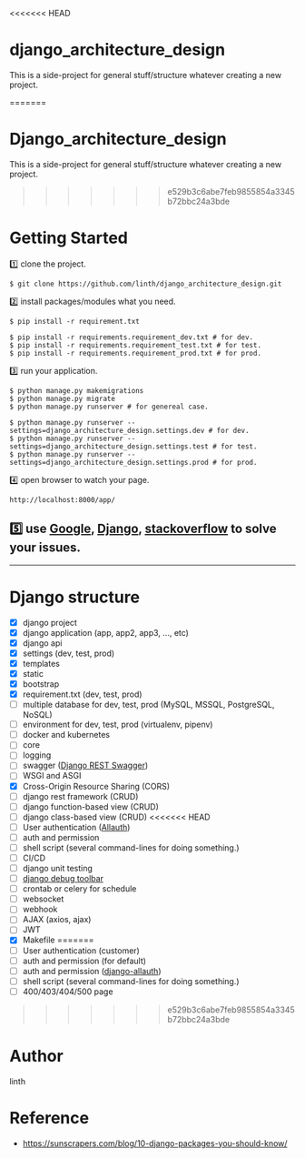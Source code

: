 <<<<<<< HEAD
# django_architecture_design
This is a side-project for general stuff/structure whatever creating a new project.

=======
# Django_architecture_design
This is a side-project for general stuff/structure whatever creating a new project.
>>>>>>> e529b3c6abe7feb9855854a3345b72bbc24a3bde

# Getting Started
:one: clone the project.
```
$ git clone https://github.com/linth/django_architecture_design.git
```

:two: install packages/modules what you need.
```
$ pip install -r requirement.txt

$ pip install -r requirements.requirement_dev.txt # for dev.
$ pip install -r requirements.requirement_test.txt # for test.
$ pip install -r requirements.requirement_prod.txt # for prod.
```

:three: run your application.
```
$ python manage.py makemigrations
$ python manage.py migrate
$ python manage.py runserver # for genereal case.

$ python manage.py runserver --settings=django_architecture_design.settings.dev # for dev.
$ python manage.py runserver --settings=django_architecture_design.settings.test # for test.
$ python manage.py runserver --settings=django_architecture_design.settings.prod # for prod.
```

:four: open browser to watch your page.
```
http://localhost:8000/app/
```

## :five: use [Google](https://www.google.com/), [Django](https://www.djangoproject.com/), [stackoverflow](https://stackoverflow.com/) to solve your issues.

---
# Django structure
- [x] django project
- [x] django application (app, app2, app3, ..., etc)
- [x] django api
- [x] settings (dev, test, prod)
- [x] templates
- [x] static
- [x] bootstrap
- [x] requirement.txt (dev, test, prod)
- [ ] multiple database for dev, test, prod (MySQL, MSSQL, PostgreSQL, NoSQL)
- [ ] environment for dev, test, prod (virtualenv, pipenv)
- [ ] docker and kubernetes
- [ ] core
- [ ] logging
- [ ] swagger ([Django REST Swagger](https://django-rest-swagger.readthedocs.io/en/latest/))
- [ ] WSGI and ASGI
- [x] Cross-Origin Resource Sharing (CORS)
- [ ] django rest framework (CRUD)
- [ ] django function-based view (CRUD)
- [ ] django class-based view (CRUD)
<<<<<<< HEAD
- [ ] User authentication ([Allauth](https://django-allauth.readthedocs.io/en/latest/))
- [ ] auth and permission
- [ ] shell script (several command-lines for doing something.)
- [ ] CI/CD
- [ ] django unit testing
- [ ] [django debug toolbar](https://django-debug-toolbar.readthedocs.io/en/latest/)
- [ ] crontab or celery for schedule
- [ ] websocket
- [ ] webhook
- [ ] AJAX (axios, ajax)
- [ ] JWT
- [x] Makefile
=======
- [ ] User authentication (customer)
- [ ] auth and permission (for default)
- [ ] auth and permission ([django-allauth](https://django-allauth.readthedocs.io/en/latest/index.html))
- [ ] shell script (several command-lines for doing something.)
- [ ] 400/403/404/500 page
>>>>>>> e529b3c6abe7feb9855854a3345b72bbc24a3bde

# Author
linth

# Reference
- https://sunscrapers.com/blog/10-django-packages-you-should-know/
